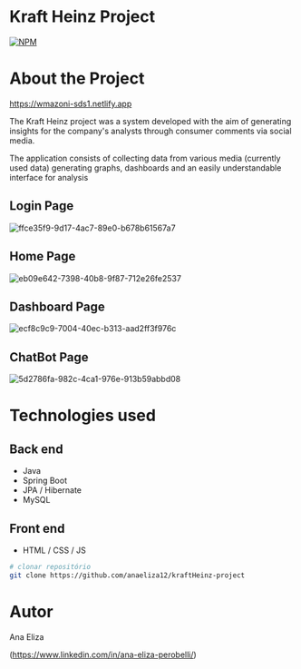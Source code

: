 # Kraft Heinz Project
[![NPM](https://img.shields.io/npm/l/react)](https://github.com/devsuperior/sds1-wmazoni/blob/master/LICENSE) 

# About the Project

https://wmazoni-sds1.netlify.app

The Kraft Heinz project was a system developed with the aim of generating insights for the company's analysts through consumer comments via social media.


The application consists of collecting data from various media (currently used data) generating graphs, dashboards and an easily understandable interface for analysis

## Login Page
![ffce35f9-9d17-4ac7-89e0-b678b61567a7](https://github.com/anaeliza12/kraftHeinz-project/assets/108037430/5bd8c3dd-7857-4b29-b1df-8c3b961f4363)


## Home Page
![eb09e642-7398-40b8-9f87-712e26fe2537](https://github.com/anaeliza12/kraftHeinz-project/assets/108037430/36b0bdb5-80d3-4c93-a8fb-9470d16d43f2)

## Dashboard Page
![ecf8c9c9-7004-40ec-b313-aad2ff3f976c](https://github.com/anaeliza12/kraftHeinz-project/assets/108037430/1ca4adc9-451b-4463-b1e2-5bd2f6f81613)

## ChatBot Page
![5d2786fa-982c-4ca1-976e-913b59abbd08](https://github.com/anaeliza12/kraftHeinz-project/assets/108037430/9448f231-48fd-4293-900d-2d74f6b383e3)




# Technologies used
## Back end
- Java
- Spring Boot
- JPA / Hibernate
- MySQL
## Front end
- HTML / CSS / JS 


```bash
# clonar repositório
git clone https://github.com/anaeliza12/kraftHeinz-project

```


# Autor

Ana Eliza 

(https://www.linkedin.com/in/ana-eliza-perobelli/)

